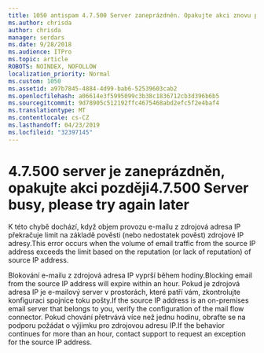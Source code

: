 ```yaml
---
title: 1050 antispam 4.7.500 Server zaneprázdněn. Opakujte akci znovu později z [XXX.XXX.XXX.XXX]
ms.author: chrisda
author: chrisda
manager: serdars
ms.date: 9/28/2018
ms.audience: ITPro
ms.topic: article
ROBOTS: NOINDEX, NOFOLLOW
localization_priority: Normal
ms.custom: 1050
ms.assetid: a97b7845-4884-4d99-bab6-52539603cab2
ms.openlocfilehash: a06614e3f5995099c3b38c1836712cb3d396b6b5
ms.sourcegitcommit: 9d78905c512192ffc4675468abd2efc5f2e4baf4
ms.translationtype: MT
ms.contentlocale: cs-CZ
ms.lasthandoff: 04/23/2019
ms.locfileid: "32397145"
---
```

# <a name="47500-server-busy-please-try-again-later"></a><span data-ttu-id="d6e3d-103">4.7.500 server je zaneprázdněn, opakujte akci později</span><span class="sxs-lookup"><span data-stu-id="d6e3d-103">4.7.500 Server busy, please try again later</span></span>

<span data-ttu-id="d6e3d-104">K této chybě dochází, když objem provozu e-mailu z zdrojová adresa IP překračuje limit na základě pověsti (nebo nedostatek pověst) zdrojové IP adresy.</span><span class="sxs-lookup"><span data-stu-id="d6e3d-104">This error occurs when the volume of email traffic from the source IP address exceeds the limit based on the reputation (or lack of reputation) of source IP address.</span></span>

<span data-ttu-id="d6e3d-105">Blokování e-mailu z zdrojová adresa IP vyprší během hodiny.</span><span class="sxs-lookup"><span data-stu-id="d6e3d-105">Blocking email from the source IP address will expire within an hour.</span></span> <span data-ttu-id="d6e3d-106">Pokud je zdrojová adresa IP je e-mailový server v prostorách, které patří vám, zkontrolujte konfiguraci spojnice toku pošty.</span><span class="sxs-lookup"><span data-stu-id="d6e3d-106">If the source IP address is an on-premises email server that belongs to you, verify the configuration of the mail flow connector.</span></span> <span data-ttu-id="d6e3d-107">Pokud chování přetrvává více než jednu hodinu, obraťte se na podporu požádat o výjimku pro zdrojovou adresu IP.</span><span class="sxs-lookup"><span data-stu-id="d6e3d-107">If the behavior continues for more than an hour, contact support to request an exception for the source IP address.</span></span>
